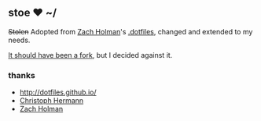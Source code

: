## stoe ❤ ~/

~~Stolen~~ Adopted from [Zach Holman](https://github.com/holman)'s [.dotfiles](https://github.com/holman/dotfiles),  changed and extended to my needs.

[It should have been a fork](https://zachholman.com/2010/08/dotfiles-are-meant-to-be-forked/ "Dotfiles Are Meant to Be Forked"), but I decided against it.

### thanks

 * http://dotfiles.github.io/
 * [Christoph Hermann](https://github.com/stoeffel)
 * [Zach Holman](https://github.com/holman)
